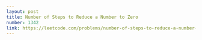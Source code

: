 ```yaml
---
layout: post
title: Number of Steps to Reduce a Number to Zero
number: 1342
link: https://leetcode.com/problems/number-of-steps-to-reduce-a-number-to-zero
---
```

